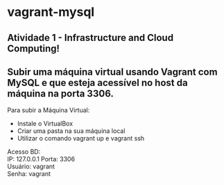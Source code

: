 # vagrant-mysql

## Atividade 1 - Infrastructure and Cloud Computing!

## Subir uma máquina virtual usando Vagrant com MySQL e que esteja acessível no host da máquina na porta 3306.


Para subir a Máquina Virtual: 
- Instale o VirtualBox 
- Criar uma pasta na sua máquina local
- Utilizar o comando vagrant up e vagrant ssh

Acesso BD:  
IP: 127.0.0.1 Porta: 3306  
Usuário: vagrant  
Senha: vagrant
